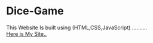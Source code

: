 # Dice-Game
This Website Is built using (HTML,CSS,JavaScript) .......... <br />
[Here is My Site..](https://mayanksamadhiya12345.github.io/Dice-Game/) <br />
